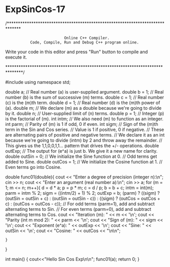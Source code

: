 # ExpSinCos-17
/******************************************************************************

                              Online C++ Compiler.
               Code, Compile, Run and Debug C++ program online.
Write your code in this editor and press "Run" button to compile and execute it.

*******************************************************************************/

#include <iostream>
using namespace std;

double a;
// Real number (a) is user-supplied argument.
double b = 1;
// Real number (b) is the sum of successive (m) terms.
double c = 1;
// Real number (c) is the (m)th term.
double d = 1;
// Real number (d) is the (m)th power of (a).
double m;
// We declare (m) as a double because we're going to divide by it.
double n;
// User-supplied limit of (n) terms.
double p = 1;
// Integer (p) is the factorial of (m).
int intm;
// We also need (m) to function as an integer.
int parm;
// Parity of (m) is 1 if odd, 0 if even.
int sigm;
// Sign of the (m)th term in the Sin and Cos series.
// Value is 1 if positive, 0 if negative.
// These are alternating pairs of positive and negative terms.
// We declare it as an int because we're going to divide (intm) by 2 and throw away the remainder.
// This gives us the 1,1,0,0,1,1... pattern that drives the +/- operations.
double outExp;
// The output for (e^a) is just b.  We give it a new name for clarity.
double outSin = 0;
// We initialize the Sine function at 0.
// Odd terms get added to Sine.
double outCos = 1;
// We initialize the Cosine function at 1.
// Even terms go into Cosine.

double func01(double){
    cout << "Enter a degree of precision (integer n):\n";
    cin >> n;
    cout << "Enter an argument (real number a):\n";
    cin >> a;
    for (m = 1; m <= n; m++){
        d = d * a;
        p = p * m;
        c = d / p;
        b = b + c;
        intm = int(m);
        parm = intm % 2;
        sigm = ((intm/2) + 1) % 2;
        outExp = b;
        (parm) ?  ((sigm) ? (outSin = outSin + c) : (outSin = outSin - c)) : 
                  ((sigm) ? (outCos = outCos + c) : (outCos = outCos - c));
     // For odd terms (parm=1), add and subtract alternating terms to Sin.
     // For even terms (parm=0), add and subtract alternating terms to Cos.
        cout << "Iteration (m):  " << m << '\n';
        cout << "Parity (int m mod 2):  " << parm << '\n';
        cout << "Sign of (m):  " << sigm << '\n';
        cout << "Exponent (e^a):  " << outExp << '\n';
        cout << "Sine:  " << outSin << '\n';
        cout << "Cosine:  " << outCos << "\n\n";
        
    }
}

int main()
{
    cout<<"Hello Sin Cos Exp\n\n";
func01(a);
    return 0;
}
